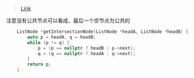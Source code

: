 > [Link](https://leetcode-cn.com/problems/liang-ge-lian-biao-de-di-yi-ge-gong-gong-jie-dian-lcof/)


注意没有公共节点可以看成，最后一个空节点为公共的
```c++
    ListNode *getIntersectionNode(ListNode *headA, ListNode *headB) {
        auto p = headA, q = headB;
        while (p != q) {
            p = (p == nullptr ? headB : p->next);
            q = (q == nullptr ? headA : q->next);
        }
        return p;
    }
```